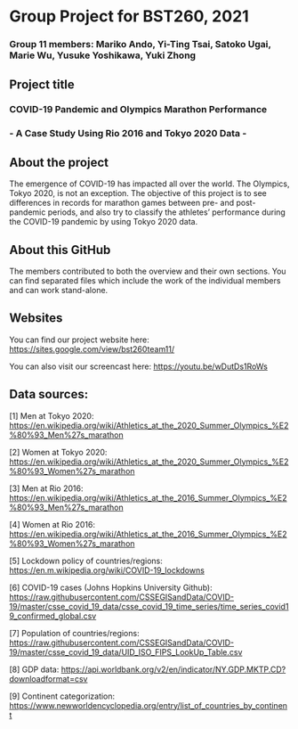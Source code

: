 # Group Project for BST260, 2021
### Group 11 members: Mariko Ando, Yi-Ting Tsai, Satoko Ugai, Marie Wu, Yusuke Yoshikawa, Yuki Zhong

## Project title
### COVID-19 Pandemic and Olympics Marathon Performance 
### - A Case Study Using Rio 2016 and Tokyo 2020 Data -

## About the project
The emergence of COVID-19 has impacted all over the world. The Olympics, Tokyo 2020, is not an exception. The objective of this project is to see differences in records for marathon games between pre- and post-pandemic periods, and also try to classify the athletes’ performance during the COVID-19 pandemic by using Tokyo 2020 data.

## About this GitHub
The members contributed to both the overview and their own sections. You can find separated files which include the work of the individual members and can work stand-alone. 

## Websites
You can find our project website here: https://sites.google.com/view/bst260team11/

You can also visit our screencast here: https://youtu.be/wDutDs1RoWs

## Data sources: 
[1] Men at Tokyo 2020: https://en.wikipedia.org/wiki/Athletics_at_the_2020_Summer_Olympics_%E2%80%93_Men%27s_marathon

[2] Women at Tokyo 2020: https://en.wikipedia.org/wiki/Athletics_at_the_2020_Summer_Olympics_%E2%80%93_Women%27s_marathon

[3] Men at Rio 2016: https://en.wikipedia.org/wiki/Athletics_at_the_2016_Summer_Olympics_%E2%80%93_Men%27s_marathon

[4] Women at Rio 2016:
https://en.wikipedia.org/wiki/Athletics_at_the_2016_Summer_Olympics_%E2%80%93_Women%27s_marathon

[5] Lockdown policy of countries/regions: https://en.m.wikipedia.org/wiki/COVID-19_lockdowns

[6] COVID-19 cases (Johns Hopkins University Github): https://raw.githubusercontent.com/CSSEGISandData/COVID-19/master/csse_covid_19_data/csse_covid_19_time_series/time_series_covid19_confirmed_global.csv

[7] Population of countries/regions: https://raw.githubusercontent.com/CSSEGISandData/COVID-19/master/csse_covid_19_data/UID_ISO_FIPS_LookUp_Table.csv

[8] GDP data: https://api.worldbank.org/v2/en/indicator/NY.GDP.MKTP.CD?downloadformat=csv

[9] Continent categorization: https://www.newworldencyclopedia.org/entry/list_of_countries_by_continent
